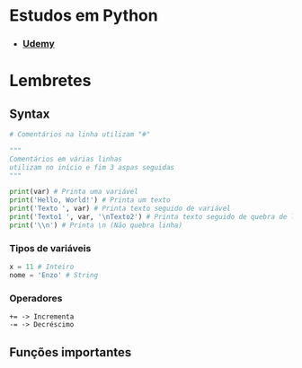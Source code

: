 # Estudos em Python
- ### [Udemy](https://www.udemy.com/course/curso-algoritmos-logica-de-programacao/)

# Lembretes
## Syntax

```py
# Comentários na linha utilizam "#"

"""
Comentários em várias linhas
utilizam no início e fim 3 aspas seguidas
"""

print(var) # Printa uma variável
print('Hello, World!') # Printa um texto
print('Texto ', var) # Printa texto seguido de variável
print('Texto1 ', var, '\nTexto2') # Printa texto seguido de quebra de linha seguido de outro texto
print('\\n') # Printa \n (Não quebra linha)
```

### Tipos de variáveis

```py
x = 11 # Inteiro
nome = 'Enzo' # String
```

### Operadores

    += -> Incrementa
    -= -> Decréscimo

## Funções importantes